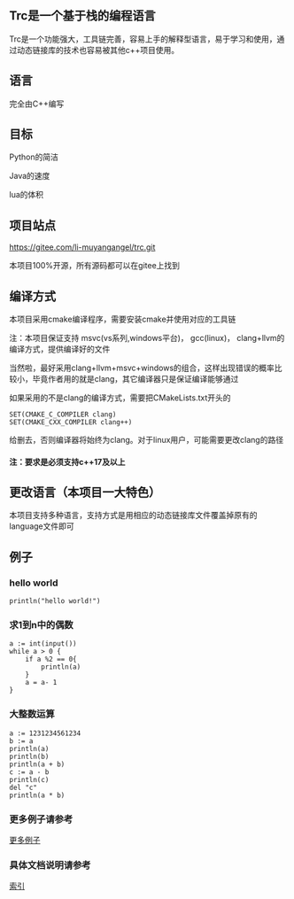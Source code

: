 ## Trc是一个基于栈的编程语言

Trc是一个功能强大，工具链完善，容易上手的解释型语言，易于学习和使用，通过动态链接库的技术也容易被其他c++项目使用。

## 语言
完全由C++编写

## 目标

Python的简洁

Java的速度

lua的体积

## 项目站点
https://gitee.com/li-muyangangel/trc.git

本项目100%开源，所有源码都可以在gitee上找到

## 编译方式
本项目采用cmake编译程序，需要安装cmake并使用对应的工具链

注：本项目保证支持
msvc(vs系列,windows平台)，
gcc(linux)，
clang+llvm的编译方式，提供编译好的文件

当然啦，最好采用clang+llvm+msvc+windows的组合，这样出现错误的概率比较小，毕竟作者用的就是clang，其它编译器只是保证编译能够通过

如果采用的不是clang的编译方式，需要把CMakeLists.txt开头的
```
SET(CMAKE_C_COMPILER clang)
SET(CMAKE_CXX_COMPILER clang++)
```
给删去，否则编译器将始终为clang。对于linux用户，可能需要更改clang的路径

#### 注：要求是必须支持c++17及以上

## 更改语言（本项目一大特色）
本项目支持多种语言，支持方式是用相应的动态链接库文件覆盖掉原有的language文件即可

## 例子

### hello world
```
println("hello world!")
```

### 求1到n中的偶数
```
a := int(input())
while a > 0 {
    if a %2 == 0{
        println(a)
    }
    a = a- 1
}
```
### 大整数运算
```
a := 1231234561234
b := a
println(a)
println(b)
println(a + b)
c := a - b
println(c)
del "c"
println(a * b)
```
### 更多例子请参考
[更多例子](tests)

### 具体文档说明请参考
[索引](doc/INDEX.md)
